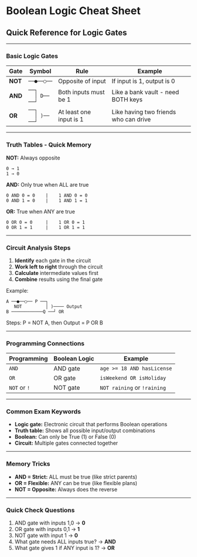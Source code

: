 # Boolean Logic Cheat Sheet

## Quick Reference for Logic Gates

---

### Basic Logic Gates

| Gate | Symbol | Rule | Example |
|------|--------|------|---------|
| **NOT** | `──●──○──` | Opposite of input | If input is 1, output is 0 |
| **AND** | `──┐`<br>`  │ D──`<br>`──┘` | Both inputs must be 1 | Like a bank vault - need BOTH keys |
| **OR** | `──┐`<br>`  │ )──`<br>`──┘` | At least one input is 1 | Like having two friends who can drive |

---

### Truth Tables - Quick Memory

**NOT:** Always opposite
```
0 → 1
1 → 0
```

**AND:** Only true when ALL are true
```
0 AND 0 = 0    |    1 AND 0 = 0
0 AND 1 = 0    |    1 AND 1 = 1
```

**OR:** True when ANY are true
```
0 OR 0 = 0     |    1 OR 0 = 1
0 OR 1 = 1     |    1 OR 1 = 1
```

---

### Circuit Analysis Steps

1. **Identify** each gate in the circuit
2. **Work left to right** through the circuit
3. **Calculate** intermediate values first
4. **Combine** results using the final gate

Example:
```
A ──●──○── P ──┐
   NOT         │ )──── Output
B ────────────Q ──┘ OR
```
Steps: P = NOT A, then Output = P OR B

---

### Programming Connections

| Programming | Boolean Logic | Example |
|-------------|---------------|---------|
| `AND` | AND gate | `age >= 18 AND hasLicense` |
| `OR` | OR gate | `isWeekend OR isHoliday` |
| `NOT` or `!` | NOT gate | `NOT raining` or `!raining` |

---

### Common Exam Keywords

- **Logic gate:** Electronic circuit that performs Boolean operations
- **Truth table:** Shows all possible input/output combinations
- **Boolean:** Can only be True (1) or False (0)
- **Circuit:** Multiple gates connected together

---

### Memory Tricks

- **AND = Strict:** ALL must be true (like strict parents)
- **OR = Flexible:** ANY can be true (like flexible plans)
- **NOT = Opposite:** Always does the reverse

---

### Quick Check Questions

1. AND gate with inputs 1,0 → **0**
2. OR gate with inputs 0,1 → **1**  
3. NOT gate with input 1 → **0**
4. What gate needs ALL inputs true? → **AND**
5. What gate gives 1 if ANY input is 1? → **OR**